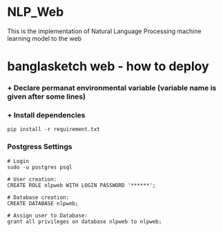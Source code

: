 # NLP_Web
This is the implementation of Natural Language Processing machine learning model to the web

# banglasketch web - how to deploy

### + Declare permanat environmental variable (variable name is given after some lines)


### + Install dependencies 

`
pip install -r requirement.txt
`
### Postgress Settings
```
# Login
sudo -u postgres psql

# User creation:
CREATE ROLE nlpweb WITH LOGIN PASSWORD '******';

# Database creation:
CREATE DATABASE nlpweb;

# Assign user to Database:
grant all privileges on database nlpweb to nlpweb;
